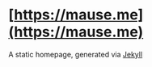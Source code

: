 [https://mause.me](https://mause.me)
=================================

A static homepage, generated via [Jekyll](https://jekyllrb.com)

